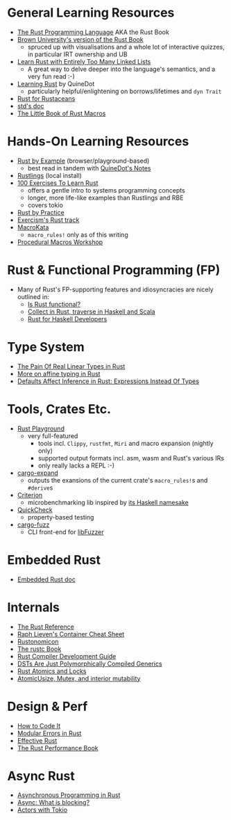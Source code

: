 # General Learning Resources
* [The Rust Programming Language](https://doc.rust-lang.org/stable/book/) AKA the Rust Book
* [Brown University's version of the Rust Book](https://rust-book.cs.brown.edu)
  * spruced up with visualisations and a whole lot of interactive quizzes, in particular IRT ownership and UB
* [Learn Rust with Entirely Too Many Linked Lists](https://rust-unofficial.github.io/too-many-lists/index.html)
  * A great way to delve deeper into the language's semantics, and a very fun read :-)
* [Learning Rust](https://quinedot.github.io/rust-learning/) by QuineDot
  * particularly helpful/enlightening on borrows/lifetimes and `dyn Trait`
* [Rust for Rustaceans](https://rust-for-rustaceans.com)
* [std's doc](https://doc.rust-lang.org/stable/std/)
* [The Little Book of Rust Macros](https://veykril.github.io/tlborm/)

# Hands-On Learning Resources
* [Rust by Example](https://doc.rust-lang.org/stable/rust-by-example/) (browser/playground-based)
  * best read in tandem with [QuineDot's Notes](https://github.com/QuineDot/rbe-notes)
* [Rustlings](https://rustlings.cool) (local install)
* [100 Exercises To Learn Rust](https://rust-exercises.com/100-exercises/)
  * offers a gentle intro to systems programming concepts
  * longer, more life-like examples than Rustlings and RBE
  * covers tokio
* [Rust by Practice](https://practice.course.rs)
* [Exercism's Rust track](https://exercism.org/tracks/rust)
* [MacroKata](https://tfpk.github.io/macrokata/index.html)
  * `macro_rules!` only as of this writing
* [Procedural Macros Workshop](https://github.com/dtolnay/proc-macro-workshop)

# Rust & Functional Programming (FP)
* Many of Rust's FP-supporting features and idiosyncracies are nicely outlined in:
  * [Is Rust functional?](https://tech.fpcomplete.com/blog/2018/10/is-rust-functional/)
  * [Collect in Rust, traverse in Haskell and Scala](https://tech.fpcomplete.com/blog/collect-rust-traverse-haskell-scala/)
  * [Rust for Haskell Developers](https://serokell.io/blog/rust-for-haskellers)

# Type System
* [The Pain Of Real Linear Types in Rust](https://faultlore.com/blah/linear-rust/)
* [More on affine typing in Rust](https://without.boats/blog/ownership/)
* [Defaults Affect Inference in Rust: Expressions Instead Of Types](https://faultlore.com/blah/defaults-affect-inference/)

# Tools, Crates Etc.
* [Rust Playground](https://play.rust-lang.org/)
  * very full-featured
     * tools incl. `Clippy`, `rustfmt`, `Miri` and macro expansion (nightly only)
     * supported output formats incl. asm, wasm and Rust's various IRs
     * only really lacks a REPL :-)
* [cargo-expand](https://crates.io/crates/cargo-expand)
  * outputs the exansions of the current crate's `macro_rules!`s and `#derive`s
* [Criterion](https://crates.io/crates/criterion)
  * microbenchmarking lib inspired by [its Haskell namesake](https://hackage.haskell.org/package/criterion)
* [QuickCheck](https://crates.io/crates/quickcheck)
  * property-based testing
* [cargo-fuzz](https://crates.io/crates/cargo-fuzz)
  * CLI front-end for [libFuzzer](https://llvm.org/docs/LibFuzzer.html)
   
# Embedded Rust
* [Embedded Rust doc](https://docs.rust-embedded.org)

# Internals
* [The Rust Reference](https://doc.rust-lang.org/stable/reference/)
* [Raph Lieven's Container Cheat Sheet](https://docs.google.com/presentation/d/1q-c7UAyrUlM-eZyTo1pd8SZ0qwA_wYxmPZVOQkoDmH4/)
* [Rustonomicon](https://doc.rust-lang.org/stable/nomicon/)
* [The rustc Book](https://doc.rust-lang.org/rustc/index.html)
* [Rust Compiler Development Guide](https://rustc-dev-guide.rust-lang.org/getting-started.html)
* [DSTs Are Just Polymorphically Compiled Generics](https://faultlore.com/blah/dsts-are-polymorphic-generics/)
* [Rust Atomics and Locks](https://marabos.nl/atomics/)
* [AtomicUsize, Mutex, and interior mutability](https://leon.schuermann.io/blog/2024-08-07_rust-mutex-atomics-unsafecell_spooky-action-at-a-distance.html)

# Design & Perf
* [How to Code It](https://www.howtocodeit.com)
* [Modular Errors in Rust](https://sabrinajewson.org/blog/errors)
* [Effective Rust](https://www.lurklurk.org/effective-rust/title-page.html)
* [The Rust Performance Book](https://nnethercote.github.io/perf-book/introduction.html)

# Async Rust
* [Asynchronous Programming in Rust](https://rust-lang.github.io/async-book/)
* [Async: What is blocking?](https://ryhl.io/blog/async-what-is-blocking/)
* [Actors with Tokio](https://ryhl.io/blog/actors-with-tokio/)
